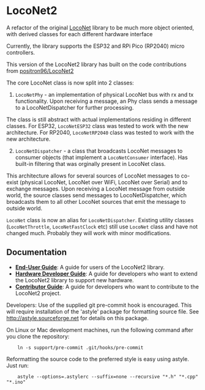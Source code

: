 # LocoNet2
A refactor of the original [LocoNet](https://github.com/mrrwa/LocoNet) library to be much more object oriented, with derived classes for each different hardware interface

Currently, the library supports the ESP32 and RPi Pico (RP2040) micro controllers.

This version of the LocoNet2 library has built on the code contributions from [positron96/LocoNet2](https://github.com/positron96/LocoNet2)

The core LocoNet class is now split into 2 classes: 
1. `LocoNetPhy` - an implementation of physical LocoNet bus with rx and tx functionality. 
Upon receiving a message, an Phy class sends a message to a LocoNetDispatcher for further processing.

The class is still abstract with actual implementations residing in different classes.
For ESP32,  `LocoNetESP32` class was tested to work with the new architecture.
For RP2040, `LocoNetRP2040` class was tested to work with the new architecture.
 
2. `LocoNetDispatcher` - a class that broadcasts LocoNet messages to consumer objects (that implement a `LocoNetConsumer` interface). 
Has built-in filtering that was orginally present in LocoNet class.

This architecture allows for several sources of LocoNet messages to co-exist (physical LocoNet, LocoNet over WiFi, LocoNet over Serial) and to exchange messages.
Upon receiving a LocoNet message from outside world, the source classes send messages to LocoNetDispatcher, which broadcasts them to all other LocoNet sources that emit the message to outside world.

`LocoNet` class is now an alias for `LocoNetDispatcher`. Existing utility classes (`LocoNetThrottle`, `LocoNetFastClock` etc) still use `LocoNet` class and have not changed much. Probably they will work with minor modifications.

## Documentation

*   **[End-User Guide](docs/end-user-guide.md)**: A guide for users of the LocoNet2 library.
*   **[Hardware Developer Guide](docs/hardware-developer-guide.md)**: A guide for developers who want to extend the LocoNet2 library to support new hardware.
*   **[Contributor Guide](docs/contributor-guide.md)**: A guide for developers who want to contribute to the LocoNet2 project.

Developers:
   Use of the supplied git pre-commit hook is encouraged.  This will require installation of the 'astyle' package for formatting source file.
   See http://astyle.sourceforge.net for details on this package.

   On Linux or Mac development machines, run the following command after you clone the repository:

    	ln -s support/pre-commit .git/hooks/pre-commit

   Reformatting the source code to the preferred style is easy using astyle.  Just run:
   
   		astyle --options=.astylerc --suffix=none --recursive "*.h" "*.cpp" "*.ino"
